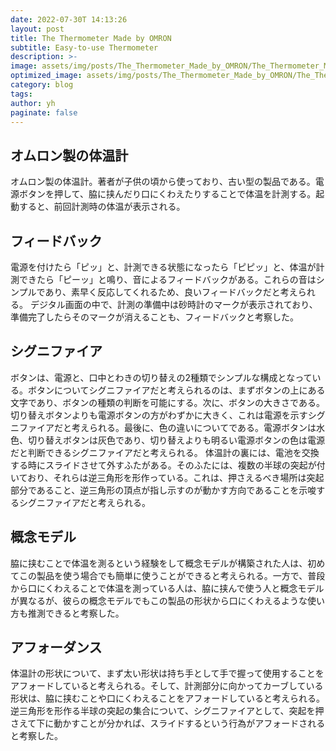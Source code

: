 ```yaml
---
date: 2022-07-30T 14:13:26
layout: post
title: The Thermometer Made by OMRON
subtitle: Easy-to-use Thermometer
description: >-
image: assets/img/posts/The_Thermometer_Made_by_OMRON/The_Thermometer_Made_by_OMRON.jpg
optimized_image: assets/img/posts/The_Thermometer_Made_by_OMRON/The_Thermometer_Made_by_OMRON_resized_thumbnail.jpg
category: blog
tags: 
author: yh
paginate: false
---
```


## オムロン製の体温計

オムロン製の体温計。著者が子供の頃から使っており、古い型の製品である。電源ボタンを押して、脇に挟んだり口にくわえたりすることで体温を計測する。起動すると、前回計測時の体温が表示される。

## フィードバック

電源を付けたら「ピッ」と、計測できる状態になったら「ピピッ」と、体温が計測できたら「ピーッ」と鳴り、音によるフィードバックがある。これらの音はシンプルであり、素早く反応してくれるため、良いフィードバックだと考えられる。
デジタル画面の中で、計測の準備中は砂時計のマークが表示されており、準備完了したらそのマークが消えることも、フィードバックと考察した。

## シグニファイア

ボタンは、電源と、口中とわきの切り替えの2種類でシンプルな構成となっている。ボタンについてシグニファイアだと考えられるのは、まずボタンの上にある文字であり、ボタンの種類の判断を可能にする。次に、ボタンの大きさである。切り替えボタンよりも電源ボタンの方がわずかに大きく、これは電源を示すシグニファイアだと考えられる。最後に、色の違いについてである。電源ボタンは水色、切り替えボタンは灰色であり、切り替えよりも明るい電源ボタンの色は電源だと判断できるシグニファイアだと考えられる。
体温計の裏には、電池を交換する時にスライドさせて外すふたがある。そのふたには、複数の半球の突起が付いており、それらは逆三角形を形作っている。これは、押さえるべき場所は突起部分であること、逆三角形の頂点が指し示すのが動かす方向であることを示唆するシグニファイアだと考えられる。

## 概念モデル

脇に挟むことで体温を測るという経験をして概念モデルが構築された人は、初めてこの製品を使う場合でも簡単に使うことができると考えられる。一方で、普段から口にくわえることで体温を測っている人は、脇に挟んで使う人と概念モデルが異なるが、彼らの概念モデルでもこの製品の形状から口にくわえるような使い方も推測できると考察した。

## アフォーダンス

体温計の形状について、まず太い形状は持ち手として手で握って使用することをアフォードしていると考えられる。そして、計測部分に向かってカーブしている形状は、脇に挟むことや口にくわえることをアフォードしていると考えられる。
逆三角形を形作る半球の突起の集合について、シグニファイアとして、突起を押さえて下に動かすことが分かれば、スライドするという行為がアフォードされると考察した。